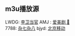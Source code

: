 ## m3u播放源  
LWDG: [李卫当官](https://raw.githubusercontent.com/ddgksf2013/M3U8LIST/master/20200429.LWDG.m3u)     AMJ : [爱美剧 🔞](https://raw.githubusercontent.com/ddgksf2013/M3U8LIST/master/20200511.AMJ.m3u)  
7788: [杂七杂八](https://raw.githubusercontent.com/ddgksf2013/M3U8LIST/master/20200524.7788.m3u)     bjyd: [北京移动](https://raw.githubusercontent.com/ddgksf2013/M3U8LIST/master/20201006.BJYD.m3u)  
